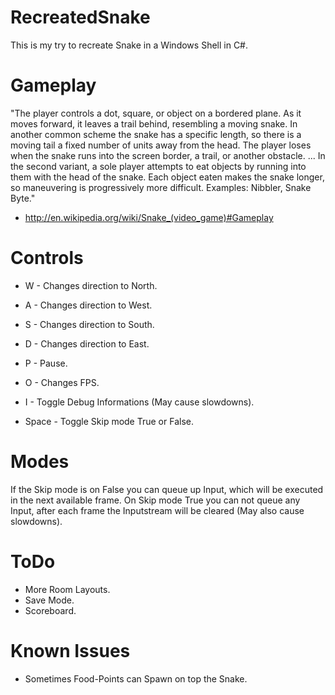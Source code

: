 # RecreatedSnake
This is my try to recreate Snake in a Windows Shell in C#. 

# Gameplay
"The player controls a dot, square, or object on a bordered plane. As it moves forward, it leaves a trail behind, resembling a moving snake. In another common scheme the snake has a specific length, so there is a moving tail a fixed number of units away from the head. The player loses when the snake runs into the screen border, a trail, or another obstacle.
...
In the second variant, a sole player attempts to eat objects by running into them with the head of the snake. Each object eaten makes the snake longer, so maneuvering is progressively more difficult. Examples: Nibbler, Snake Byte."
- http://en.wikipedia.org/wiki/Snake_(video_game)#Gameplay

# Controls  
- W - Changes direction to North.
- A - Changes direction to West.
- S - Changes direction to South.
- D -  Changes direction to East.

- P - Pause.
- O - Changes FPS.
- I - Toggle Debug Informations (May cause slowdowns).
- Space - Toggle Skip mode True or False.

# Modes
If the Skip mode is on False you can queue up Input, which will be executed in the next available frame.
On Skip mode True you can not queue any Input, after each frame the Inputstream will be cleared (May also cause slowdowns).

# ToDo
- More Room Layouts.
- Save Mode.
- Scoreboard.

# Known Issues
- Sometimes Food-Points can Spawn on top the Snake.
